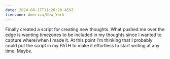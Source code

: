 ```yaml
---
date: 2024-08-17T11:28:20.459Z
timezone: America/New_York
---
```


Finally created a script for creating new thoughts. What pushed me over the edge
is wanting timezones to be included in my thoughts since I wanted to capture
where/when I made it. At this point I'm thinking that I probably could put the
script in my PATH to make it effortless to start writing at any time. Maybe.
